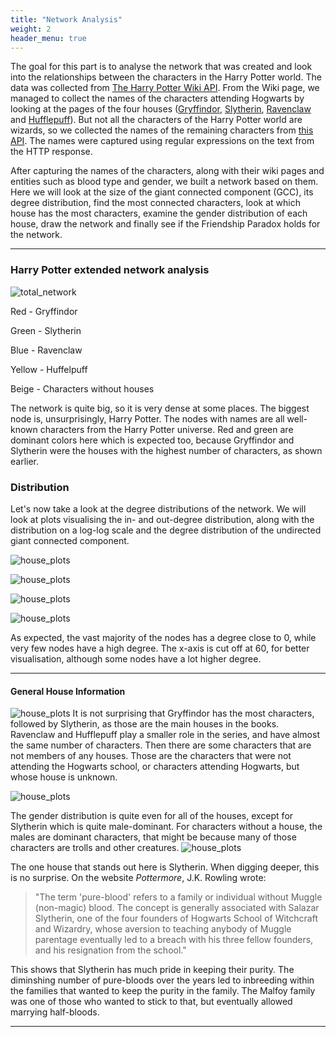 ```yaml
---
title: "Network Analysis"
weight: 2
header_menu: true
---
```

The goal for this part is to analyse the network that was created and look into the relationships between the characters in the Harry Potter world. The data was collected from [The Harry Potter Wiki API](https://harrypotter.fandom.com/wiki/Main_Page). From the Wiki page, we managed to collect the names of the characters attending Hogwarts by looking at the pages of the four houses ([Gryffindor](https://harrypotter.fandom.com/wiki/Gryffindor), [Slytherin](https://harrypotter.fandom.com/wiki/Slytherin), [Ravenclaw](https://harrypotter.fandom.com/wiki/Ravenclaw) and [Hufflepuff](https://harrypotter.fandom.com/wiki/Hufflepuff)). But not all the characters of the Harry Potter world are wizards, so we collected the names of the remaining characters from [this API](https://hp-api.herokuapp.com/api/characters). The names were captured using regular expressions on the text from the HTTP response. 

After capturing the names of the characters, along with their wiki pages and entities such as blood type and gender, we built a network based on them. Here we will look at the size of the giant connected component (GCC), its degree distribution, find the most connected characters, look at which house has the most characters, examine the gender distribution of each house, draw the network and finally see if the Friendship Paradox holds for the network.




---

### Harry Potter extended network analysis

![total_network](images/plots_updated/total_network.png)

Red - Gryffindor

Green - Slytherin

Blue - Ravenclaw

Yellow - Huffelpuff

Beige - Characters without houses

The network is quite big, so it is very dense at some places. The biggest node is, unsurprisingly, Harry Potter. The nodes with names are all well-known characters from the Harry Potter universe. Red and green are dominant colors here which is expected too, because Gryffindor and Slytherin were the houses with the highest number of characters, as shown earlier.

### Distribution
Let's now take a look at the degree distributions of the network. We will look at plots visualising the in- and out-degree distribution, along with the distribution on a log-log scale and the degree distribution of the undirected giant connected component.


![house_plots](images/plots_updated/Total_in_dist.png)

![house_plots](images/plots_updated/Total_out_dist.png)

![house_plots](images/plots_updated/Total_loglog_dist.png)

![house_plots](images/plots_updated/Total_degree_dist.png)

As expected, the vast majority of the nodes has a degree close to 0, while very few nodes have a high degree. The x-axis is cut off at 60, for better visualisation, although some nodes have a lot higher degree.



---

#### General House Information

![house_plots](images/plots_updated/number_of_characters.png)
It is not surprising that Gryffindor has the most characters, followed by Slytherin, as those are the main houses in the books. Ravenclaw and Hufflepuff play a smaller role in the series, and have almost the same number of characters. Then there are some characters that are not members of any houses. Those are the characters that were not attending the Hogwarts school, or characters attending Hogwarts, but whose house is unknown.

![house_plots](images/plots_updated/gender_dist.png)

The gender distribution is quite even for all of the houses, except for Slytherin which is quite male-dominant. For characters without a house, the males are dominant characters, that might be because many of those characters are trolls and other creatures.
![house_plots](images/pure_blood_dist.png)

The one house that stands out here is Slytherin. When digging deeper, this is no surprise. On the website *Pottermore*, J.K. Rowling wrote:

> "The term 'pure-blood' refers to a family or individual without Muggle (non-magic) blood. The concept is generally associated with Salazar Slytherin, one of the four founders of Hogwarts School of Witchcraft and Wizardry, whose aversion to teaching anybody of Muggle parentage eventually led to a breach with his three fellow founders, and his resignation from the school."

This shows that Slytherin has much pride in keeping their purity. The diminshing number of pure-bloods over the years led to inbreeding within the families that wanted to keep the purity in the family. The Malfoy family was one of those who wanted to stick to that, but eventually allowed marrying half-bloods.

---